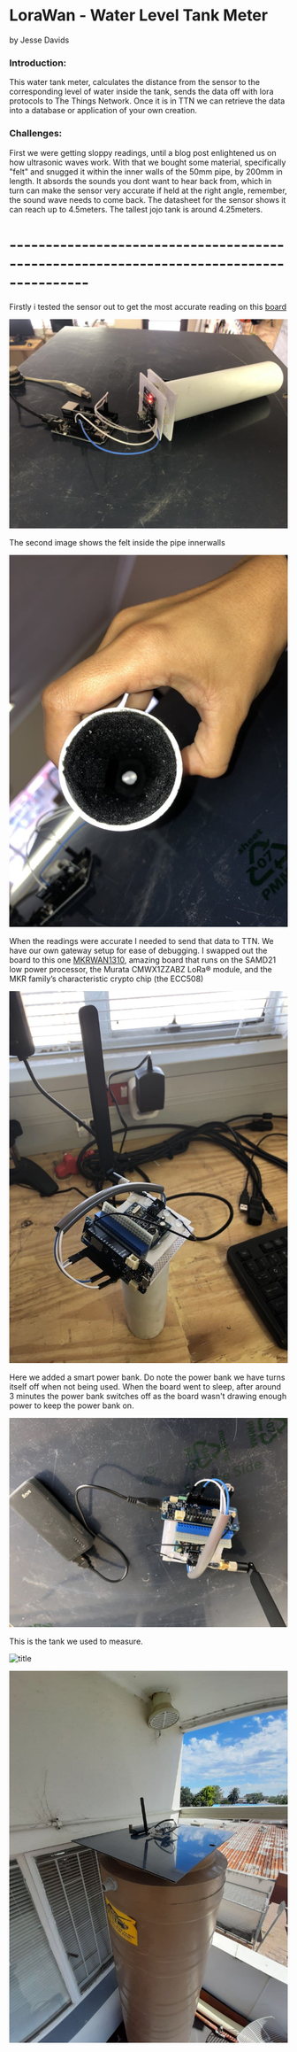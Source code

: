 # LoraWan - Water Level Tank Meter 
by Jesse Davids


<h3>Introduction:</h3>

This water tank meter, calculates the distance from the sensor to the corresponding level of water inside the tank, 
sends the data off with lora protocols to The Things Network. Once it is in TTN we can retrieve the data into a 
database or application of your own creation.

<h3>Challenges:</h3>

First we were getting sloppy readings, until a blog post enlightened us on how ultrasonic waves work. With that
we bought some material, specifically "felt" and snugged it within the inner walls of the 50mm pipe, by 200mm in length. 
It absords the sounds you dont want to hear back from, which in turn can make the sensor very accurate if held at the 
right angle, remember, the sound wave needs to come back. The datasheet for the sensor shows it can reach up to
4.5meters. The tallest jojo tank is around 4.25meters.


# ---------------------------------------------------------------------------------------


Firstly i tested the sensor out to get the most accurate reading on this [board](https://www.robotics.org.za/7D3C576A?search=leo%20eth)


![title](photo_2021-01-22_12-06-49.jpg)


The second image shows the felt inside the pipe innerwalls


![title](photo_2021-01-22_12-06-34.jpg)


When the readings were accurate I needed to send that data to TTN. We have our own gateway setup for ease of debugging.
I swapped out the board to this one [MKRWAN1310](https://store.arduino.cc/mkr-wan-1310), amazing board that runs on the
SAMD21 low power processor, the Murata CMWX1ZZABZ LoRa® module, and the MKR family’s characteristic crypto chip (the ECC508)


![title](photo_2021-01-22_12-06-23.jpg)


Here we added a smart power bank. Do note the power bank we have turns itself off when not being used. When the board
went to sleep, after around 3 minutes the power bank switches off as the board wasn't drawing enough power to keep
the power bank on.


![title](photo_2021-01-22_12-06-30.jpg)


This is the tank we used to measure.


![title](photo_2021-01-22_13-53-42.jpg)


![title](photo_2021-01-22_13-53-45.jpg)
